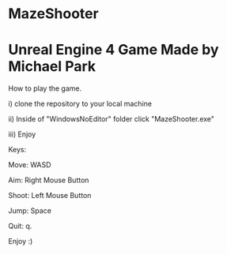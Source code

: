 # MazeShooter
Unreal Engine 4 Game Made by Michael Park
=========================================
How to play the game.

i) clone the repository to your local machine

ii) Inside of "WindowsNoEditor" folder click "MazeShooter.exe"

iii) Enjoy

Keys:

Move: WASD

Aim: Right Mouse Button

Shoot: Left Mouse Button

Jump: Space

Quit: q.

Enjoy :)